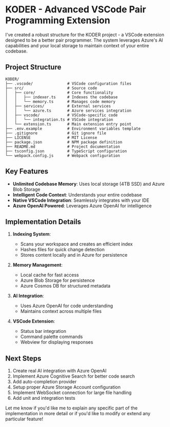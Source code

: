 # KODER - Advanced VSCode Pair Programming Extension

I've created a robust structure for the KODER project - a VSCode extension designed to be a better pair programmer. The system leverages Azure's AI capabilities and your local storage to maintain context of your entire codebase.

## Project Structure

```
KODER/
├── .vscode/               # VSCode configuration files
├── src/                   # Source code
│   ├── core/              # Core functionality
│   │   ├── indexer.ts     # Indexes the codebase
│   │   └── memory.ts      # Manages code memory
│   ├── services/          # External services
│   │   └── azure.ts       # Azure services integration
│   ├── vscode/            # VSCode-specific code
│   │   └── integration.ts # VSCode integration
│   └── extension.ts       # Main extension entry point
├── .env.example           # Environment variables template
├── .gitignore             # Git ignore file
├── LICENSE                # MIT License
├── package.json           # NPM package definition
├── README.md              # Project documentation
├── tsconfig.json          # TypeScript configuration
└── webpack.config.js      # Webpack configuration
```

## Key Features

- **Unlimited Codebase Memory**: Uses local storage (4TB SSD) and Azure Blob Storage
- **Intelligent Code Context**: Understands your entire codebase
- **Native VSCode Integration**: Seamlessly integrates with your IDE
- **Azure OpenAI Powered**: Leverages Azure OpenAI for intelligence

## Implementation Details

1. **Indexing System**: 
   - Scans your workspace and creates an efficient index
   - Hashes files for quick change detection
   - Stores content locally and in Azure for persistence

2. **Memory Management**:
   - Local cache for fast access
   - Azure Blob Storage for persistence
   - Azure Cosmos DB for structured metadata

3. **AI Integration**:
   - Uses Azure OpenAI for code understanding
   - Maintains context across multiple files

4. **VSCode Extension**:
   - Status bar integration
   - Command palette commands
   - Webview for displaying responses

## Next Steps

1. Create real AI integration with Azure OpenAI
2. Implement Azure Cognitive Search for better code search
3. Add auto-completion provider
4. Setup proper Azure Storage Account configuration
5. Implement WebSocket connection for large file handling
6. Add unit and integration tests

Let me know if you'd like me to explain any specific part of the implementation in more detail or if you'd like to modify or extend any particular feature!
